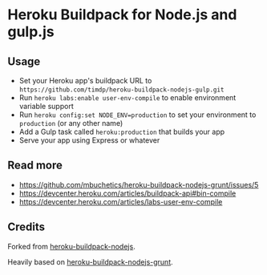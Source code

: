 Heroku Buildpack for Node.js and gulp.js
========================================

Usage
-----

- Set your Heroku app's buildpack URL to `https://github.com/timdp/heroku-buildpack-nodejs-gulp.git`
- Run `heroku labs:enable user-env-compile` to enable environment variable support
- Run `heroku config:set NODE_ENV=production` to set your environment to `production` (or any other name)
- Add a Gulp task called `heroku:production` that builds your app
- Serve your app using Express or whatever

Read more
-----------

- https://github.com/mbuchetics/heroku-buildpack-nodejs-grunt/issues/5
- https://devcenter.heroku.com/articles/buildpack-api#bin-compile
- https://devcenter.heroku.com/articles/labs-user-env-compile

Credits
-------

Forked from [heroku-buildpack-nodejs](https://github.com/heroku/heroku-buildpack-nodejs).

Heavily based on [heroku-buildpack-nodejs-grunt](https://github.com/mbuchetics/heroku-buildpack-nodejs-grunt).
